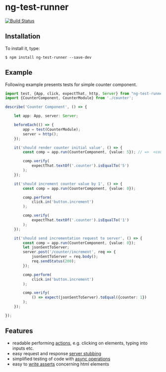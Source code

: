 # ng-test-runner
[![Build Status](https://travis-ci.org/Pragmatists/ng-test-runner.svg?branch=master)](https://travis-ci.org/Pragmatists/ng-test-runner)

## Installation
To install it, type:

    $ npm install ng-test-runner --save-dev
    
## Example
Following example presents tests for simple counter component.

```typescript
import test, {App, click, expectThat, http, Server} from "ng-test-runner";
import {CounterComponent, CounterModule} from './counter';

describe('Counter Component', () => {

    let app: App, server: Server;

    beforeEach(() => {
        app = test(CounterModule);
        server = http();
    });

    it('should render counter initial value', () => {
        const comp = app.run(CounterComponent, {value: 5}); // =>  <counter [value]="5"></counter>

        comp.verify(
            expectThat.textOf('.counter').isEqualTo('5')
        );
    });

    it('should increment counter value by 1', () => {
        const comp = app.run(CounterComponent, {value: 0});

        comp.perform(
            click.in('button.increment')
        );

        comp.verify(
            expectThat.textOf('.counter').isEqualTo('1')
        );
    });

    it('should send incrementation request to server', () => {
        const comp = app.run(CounterComponent, {value: 0});
        let jsonSentToServer;
        server.post('/counter/increment', req => {
            jsonSentToServer = req.body();
            req.sendStatus(200);
        });

        comp.perform(
            click.in('button.increment')
        );

        comp.verify(
            () => expect(jsonSentToServer).toEqual({counter: 1})
        );
    });

});
```

## Features
* readable performing [actions](https://github.com/Pragmatists/ng-test-runner/wiki/Testing-DOM-interactions), e.g. clicking on elements, typing into inputs etc.
* easy request and response [server stubbing](https://github.com/Pragmatists/ng-test-runner/wiki/Testing-HTTP-interactions)
* simplified testing of code with [async operations](https://github.com/Pragmatists/ng-test-runner/wiki/Testing-HTTP-interactions#async-mode)
* easy to [write asserts](https://github.com/Pragmatists/ng-test-runner/wiki/Testing-DOM-interactions#assertions) concerning html elements
